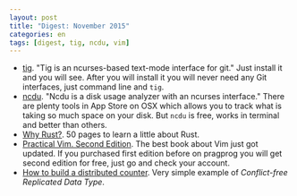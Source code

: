 ```yaml
---
layout: post
title: "Digest: November 2015"
categories: en
tags: [digest, tig, ncdu, vim]
---
```


- [tig](http://jonas.nitro.dk/tig/). "Tig is an ncurses-based text-mode interface for git."
    Just install it and you will see. After you will install it you will never
    need any Git interfaces, just command line and `tig`.
- [ncdu](http://dev.yorhel.nl/ncdu). "Ncdu is a disk usage analyzer with an ncurses interface."
    There are plenty tools in App Store on OSX which allows you to track what is
    taking so much space on your disk. But `ncdu` is free, works in terminal
    and better than others.
- [Why Rust?](http://www.oreilly.com/programming/free/files/why-rust.pdf). 50
    pages to learn a little about Rust.
- [Practical Vim. Second Edition](https://pragprog.com/book/dnvim2/practical-vim-second-edition).
    The best book about Vim just got updated. If you purchased first edition
    before on pragprog you will get second edition for free, just go and
    check your account.
- [How to build a distributed counter](http://www.cakesolutions.net/teamblogs/how-to-build-a-distributed-counter).
    Very simple example of *Conflict-free Replicated Data Type*.
